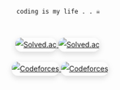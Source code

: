<!-- Header -->

<div align="center">

<code>coding is my life . . ☠️ </code>

</div>
<br>



<p align="center" style="line-height: 2; margin-bottom: 20px;">
  <a href="https://solved.ac/hoxymola" style="margin-right: 10px;">
    <img src="http://mazassumnida.wtf/api/generate_badge?boj=hoxymola" alt="Solved.ac" style="border-radius: 12px; box-shadow: 0 4px 12px rgba(0,0,0,0.15);"/>
    <img src="http://mazandi.herokuapp.com/api?handle=hoxymola" alt="Solved.ac" style="border-radius: 12px; box-shadow: 0 4px 12px rgba(0,0,0,0.15);"/>
  </a>
</p>

<p align="center" style="line-height: 2; margin-bottom: 20px;">
  <a href="https://codeforces.com/profile/hoxym01a">
    <img src="https://codeforces-readme-stats.vercel.app/api/card?username=hoxym01a&theme=vue&disable_animations=true&show_icons=true&force_username=true" alt="Codeforces" style="border-radius: 12px; box-shadow: 0 4px 12px rgba(0,0,0,0.15);"/>
  </a>
   <a href="https://codeforces.com/profile/ho_oxymola">
    <img src="https://codeforces-readme-stats.vercel.app/api/card?username=ho_oxymola&theme=vue&disable_animations=true&show_icons=true&force_username=true" alt="Codeforces" style="border-radius: 12px; box-shadow: 0 4px 12px rgba(0,0,0,0.15);"/>
  </a>
</p>

